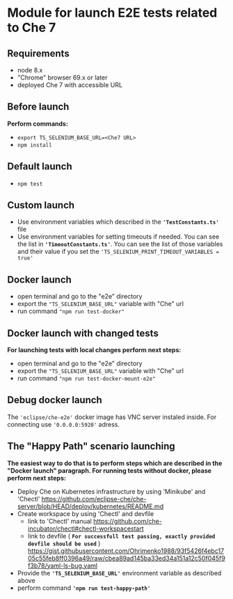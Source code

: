 
# Module for launch E2E tests related to Che 7

## Requirements

- node 8.x
- "Chrome" browser 69.x or later
- deployed Che 7 with accessible URL

## Before launch

**Perform commands:**

- ```export TS_SELENIUM_BASE_URL=<Che7 URL>```
- ```npm install```

## Default launch

- ```npm test```

## Custom launch

- Use environment variables which described in the **```'TestConstants.ts'```** file
- Use environment variables for setting timeouts if needed. You can see the list in **```'TimeoutConstants.ts'```**. You can see the list of those variables and their value if you set the ```'TS_SELENIUM_PRINT_TIMEOUT_VARIABLES = true'```

## Docker launch

- open terminal and go to the "e2e" directory
- export the ```"TS_SELENIUM_BASE_URL"``` variable with "Che" url
- run command ```"npm run test-docker"```

## Docker launch with changed tests

**For launching tests with local changes perform next steps:**

- open terminal and go to the "e2e" directory
- export the ```"TS_SELENIUM_BASE_URL"``` variable with "Che" url
- run command ```"npm run test-docker-mount-e2e"```

## Debug docker launch

The ```'eclipse/che-e2e'``` docker image has VNC server instaled inside. For connecting use ```'0.0.0.0:5920'``` adress.

## The "Happy Path" scenario launching

**The easiest way to do that is to perform steps which are described in the "Docker launch" paragraph.
For running tests without docker, please perform next steps:**

- Deploy Che on Kubernetes infrastructure by using 'Minikube' and 'Chectl' <https://github.com/eclipse-che/che-server/blob/HEAD/deploy/kubernetes/README.md>
- Create workspace by using 'Chectl' and devfile
  - link to 'Chectl' manual <https://github.com/che-incubator/chectl#chectl-workspacestart>
  - link to devfile ( **```For successfull test passing, exactly provided devfile should be used```** )
    <https://gist.githubusercontent.com/Ohrimenko1988/93f5426f4ebc1705c55feb8ff0396a49/raw/cbea89ad145ba33ed34a151a12c50f045f9f3b78/yaml-ls-bug.yaml>
- Provide the **```'TS_SELENIUM_BASE_URL'```** environment variable as described above
- perform command **```'npm run test-happy-path'```**
